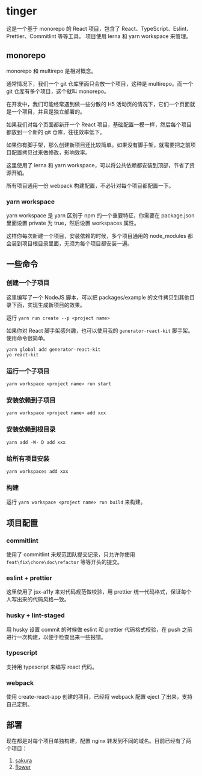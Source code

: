 # tinger
这是一个基于 monorepo 的 React 项目，包含了 React、TypeScript、Eslint、Prettier、Commitlint 等等工具。
项目使用 lerna 和 yarn workspace 来管理。
## monorepo
monorepo 和 multirepo 是相对概念。

通常情况下，我们一个 git 仓库里面只会放一个项目，这种是 multirepo。而一个 git 仓库有多个项目，这个就叫 monorepo。

在开发中，我们可能经常遇到做一些分散的 H5 活动页的情况下，它们一个页面就是一个项目，并且是独立部署的。

如果我们对每个页面都新开一个 React 项目，基础配置一模一样，然后每个项目都放到一个新的 git 仓库，往往效率低下。

如果你有脚手架，那么创建新项目还比较简单。如果没有脚手架，就需要把之前项目配置拷贝过来做修改，影响效率。

这里使用了 lerna 和 yarn workspace，可以将公共依赖都安装到顶部，节省了资源开销。

所有项目通用一份 webpack 构建配置，不必针对每个项目都配置一下。

### yarn workspace
yarn workspace 是 yarn 区别于 npm 的一个重要特征，你需要在 package.json 里面设置 private 为 true，然后设置 workspaces 属性。

这样你每次新建一个项目，安装依赖的时候，多个项目通用的 node_modules 都会装到项目根目录里面，无须为每个项目都安装一遍。
## 一些命令
### 创建一个子项目
这里编写了一个 NodeJS 脚本，可以把 packages/example 的文件拷贝到其他目录下面，实现生成新项目的效果。

运行 `yarn run create --p <project name>`

如果你对 React 脚手架感兴趣，也可以使用我的 `generator-react-kit` 脚手架。使用命令很简单。
```
yarn global add generator-react-kit
yo react-kit
```
### 运行一个子项目
`yarn workspace <project name> run start`
### 安装依赖到子项目
`yarn workspace <project name> add xxx`
### 安装依赖到根目录
`yarn add -W- D add xxx`
### 给所有项目安装
`yarn workspaces add xxx`
### 构建
运行 `yarn workspace <project name> run build` 来构建。
## 项目配置
### commitlint
使用了 commitlint 来规范团队提交记录，只允许你使用 `feat\fix\chore\doc\refactor` 等等开头的提交。
### eslint + prettier
这里使用了 jsx-a11y 来对代码规范做校验，用 prettier 统一代码格式，保证每个人写出来的代码风格一致。
### husky + lint-staged
用 husky 设置 commit 的时候做 eslint 和 prettier 代码格式校验，在 push 之前进行一次构建，以便于检查出来一些报错。
### typescript
支持用 typescript 来编写 react 代码。
### webpack
使用 create-react-app 创建的项目，已经将 webpack 配置 eject 了出来，支持自己定制。
## 部署
现在都是对每个项目单独构建，配置 nginx 转发到不同的域名。目前已经有了两个项目：
1. [sakura](http://sakura.gyyin.top)
2. [flower](http://flower.gyyin.top)